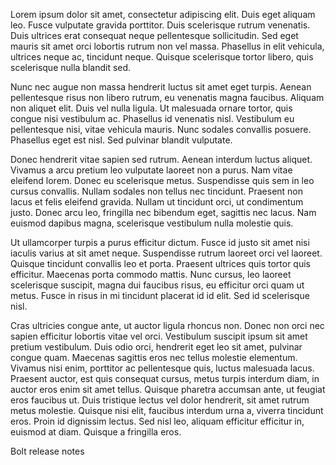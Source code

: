 <?xml version="1.0" encoding="UTF-8"?><?path2rootmap-uri ./?>
<!DOCTYPE topic
  PUBLIC "-//OASIS//DTD DITA Topic//EN" "topic.dtd">
<topic id="lorem"><title>Lorem</title><prolog><data name="Author" value="Heston Hoffman"/><data name="Date" value="September 9, 2019"/></prolog><body><p>Lorem ipsum dolor sit amet, consectetur adipiscing elit. Duis eget aliquam leo. Fusce vulputate gravida porttitor. Duis scelerisque rutrum venenatis. Duis ultrices erat consequat neque pellentesque sollicitudin. Sed eget mauris sit amet orci lobortis rutrum non vel massa. Phasellus in elit vehicula, ultrices neque ac, tincidunt neque. Quisque scelerisque tortor libero, quis scelerisque nulla blandit sed.</p><p>Nunc nec augue non massa hendrerit luctus sit amet eget turpis. Aenean pellentesque risus non libero rutrum, eu venenatis magna faucibus. Aliquam non aliquet elit. Duis vel nulla ligula. Ut malesuada ornare tortor, quis congue nisi vestibulum ac. Phasellus id venenatis nisl. Vestibulum eu pellentesque nisi, vitae vehicula mauris. Nunc sodales convallis posuere. Phasellus eget est nisl. Sed pulvinar blandit vulputate.</p><p>Donec hendrerit vitae sapien sed rutrum. Aenean interdum luctus aliquet. Vivamus a arcu pretium leo vulputate laoreet non a purus. Nam vitae eleifend lorem. Donec eu scelerisque metus. Suspendisse quis sem in leo cursus convallis. Nullam sodales non tellus nec tincidunt. Praesent non lacus et felis eleifend gravida. Nullam ut tincidunt orci, ut condimentum justo. Donec arcu leo, fringilla nec bibendum eget, sagittis nec lacus. Nam euismod dapibus magna, scelerisque vestibulum nulla molestie quis.</p><p>Ut ullamcorper turpis a purus efficitur dictum. Fusce id justo sit amet nisi iaculis varius at sit amet neque. Suspendisse rutrum laoreet orci vel laoreet. Quisque tincidunt convallis leo et porta. Praesent ultrices quis tortor quis efficitur. Maecenas porta commodo mattis. Nunc cursus, leo laoreet scelerisque suscipit, magna dui faucibus risus, eu efficitur orci quam ut metus. Fusce in risus in mi tincidunt placerat id id elit. Sed id scelerisque nisl.</p><p>Cras ultricies congue ante, ut auctor ligula rhoncus non. Donec non orci nec sapien efficitur lobortis vitae vel orci. Vestibulum suscipit ipsum sit amet pretium vestibulum. Duis odio orci, hendrerit eget leo sit amet, pulvinar congue quam. Maecenas sagittis eros nec tellus molestie elementum. Vivamus nisi enim, porttitor ac pellentesque quis, luctus malesuada lacus. Praesent auctor, est quis consequat cursus, metus turpis interdum diam, in auctor eros enim sit amet tellus. Quisque pharetra accumsan ante, ut feugiat eros faucibus ut. Duis tristique lectus vel dolor hendrerit, sit amet rutrum metus molestie. Quisque nisi elit, faucibus interdum urna a, viverra tincidunt eros. Proin id dignissim lectus. Sed nisl leo, aliquam efficitur efficitur in, euismod at diam. Quisque a fringilla eros.</p></body><related-links><linkpool mapkeyref="bolt-md"><link format="dita" href="bolt_release_notes.md" role="parent" scope="local" type="topic"><linktext>Bolt release notes</linktext></link></linkpool></related-links></topic>